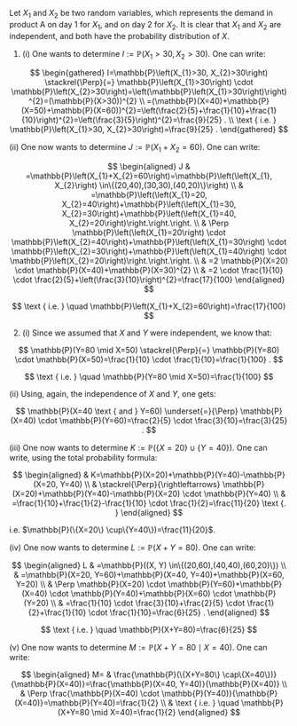 Let $X_{1}$ and $X_{2}$ be two random variables, which represents the demand in product A on day 1 for $X_{1}$, and on day 2 for $X_{2}$. It is clear that $X_{1}$ and $X_{2}$ are independent, and both have the probability distribution of $X$.

1. (i) One wants to determine $I:=\mathbb{P}\left(X_{1}>30, X_{2}>30\right)$. One can write:

$$
\begin{gathered}
I=\mathbb{P}\left(X_{1}>30, X_{2}>30\right) \stackrel{\Perp}{=} \mathbb{P}\left(X_{1}>30\right) \cdot \mathbb{P}\left(X_{2}>30\right)=\left(\mathbb{P}\left(X_{1}>30\right)\right)^{2}=(\mathbb{P}(X>30))^{2} \\
=(\mathbb{P}(X=40)+\mathbb{P}(X=50)+\mathbb{P}(X=60))^{2}=\left(\frac{2}{5}+\frac{1}{10}+\frac{1}{10}\right)^{2}=\left(\frac{3}{5}\right)^{2}=\frac{9}{25} . \\
\text { i.e. } \mathbb{P}\left(X_{1}>30, X_{2}>30\right)=\frac{9}{25} .
\end{gathered}
$$

(ii) One now wants to determine $J:=\mathbb{P}\left(X_{1}+X_{2}=60\right)$. One can write:

$$
\begin{aligned}
J & =\mathbb{P}\left(X_{1}+X_{2}=60\right)=\mathbb{P}\left(\left(X_{1}, X_{2}\right) \in\{(20,40),(30,30),(40,20)\}\right) \\
& =\mathbb{P}\left(\left(X_{1}=20, X_{2}=40\right)+\mathbb{P}\left(\left(X_{1}=30, X_{2}=30\right)+\mathbb{P}\left(\left(X_{1}=40, X_{2}=20\right)\right.\right.\right. \\
& \Perp \mathbb{P}\left(\left(X_{1}=20\right) \cdot \mathbb{P}\left(X_{2}=40\right)+\mathbb{P}\left(\left(X_{1}=30\right) \cdot \mathbb{P}\left(X_{2}=30\right)+\mathbb{P}\left(\left(X_{1}=40\right) \cdot \mathbb{P}\left(X_{2}=20\right)\right.\right.\right. \\
& =2 \mathbb{P}(X=20) \cdot \mathbb{P}(X=40)+\mathbb{P}(X=30)^{2} \\
& =2 \cdot \frac{1}{10} \cdot \frac{2}{5}+\left(\frac{3}{10}\right)^{2}=\frac{17}{100}
\end{aligned}
$$

$$
\text { i.e. } \quad \mathbb{P}\left(X_{1}+X_{2}=60\right)=\frac{17}{100}
$$

2. (i) Since we assumed that $X$ and $Y$ were independent, we know that:

$$
\mathbb{P}(Y=80 \mid X=50) \stackrel{\Perp}{=} \mathbb{P}(Y=80) \cdot \mathbb{P}(X=50)=\frac{1}{10} \cdot \frac{1}{10}=\frac{1}{100} .
$$

$$
\text { i.e. } \quad \mathbb{P}(Y=80 \mid X=50)=\frac{1}{100}
$$

(ii) Using, again, the independence of $X$ and $Y$, one gets:

$$
\mathbb{P}(X=40 \text { and } Y=60) \underset{=}{\Perp} \mathbb{P}(X=40) \cdot \mathbb{P}(Y=60)=\frac{2}{5} \cdot \frac{3}{10}=\frac{3}{25} .
$$

(iii) One now wants to determine $K:=\mathbb{P}(\{X=20\} \cup\{Y=40\})$. One can write, using the total probability formula:

$$
\begin{aligned}
& K=\mathbb{P}(X=20)+\mathbb{P}(Y=40)-\mathbb{P}(X=20, Y=40) \\
& \stackrel{\Perp}{\rightleftarrows} \mathbb{P}(X=20)+\mathbb{P}(Y=40)-\mathbb{P}(X=20) \cdot \mathbb{P}(Y=40) \\
& =\frac{1}{10}+\frac{1}{2}-\frac{1}{10} \cdot \frac{1}{2}=\frac{11}{20} \text {. }
\end{aligned}
$$

i.e. $\mathbb{P}(\{X=20\} \cup\{Y=40\})=\frac{11}{20}$.

(iv) One now wants to determine $L:=\mathbb{P}(X+Y=80)$. One can write:

$$
\begin{aligned}
L & =\mathbb{P}((X, Y) \in\{(20,60),(40,40),(60,20)\}) \\
& =\mathbb{P}(X=20, Y=60)+\mathbb{P}(X=40, Y=40)+\mathbb{P}(X=60, Y=20) \\
& \Perp \mathbb{P}(X=20) \cdot \mathbb{P}(Y=60)+\mathbb{P}(X=40) \cdot \mathbb{P}(Y=40)+\mathbb{P}(X=60) \cdot \mathbb{P}(Y=20) \\
& =\frac{1}{10} \cdot \frac{3}{10}+\frac{2}{5} \cdot \frac{1}{2}+\frac{1}{10} \cdot \frac{1}{10}=\frac{6}{25} .
\end{aligned}
$$

$$
\text { i.e. } \quad \mathbb{P}(X+Y=80)=\frac{6}{25}
$$

(v) One now wants to determine $M:=\mathbb{P}(X+Y=80 \mid X=40)$. One can write:

$$
\begin{aligned}
M= & \frac{\mathbb{P}(\{X+Y=80\} \cap\{X=40\})}{\mathbb{P}(X=40)}=\frac{\mathbb{P}(X=40, Y=40)}{\mathbb{P}(X=40)} \\
& \Perp \frac{\mathbb{P}(X=40) \cdot \mathbb{P}(Y=40)}{\mathbb{P}(X=40)}=\mathbb{P}(Y=40)=\frac{1}{2} \\
& \text { i.e. } \quad \mathbb{P}(X+Y=80 \mid X=40)=\frac{1}{2}
\end{aligned}
$$